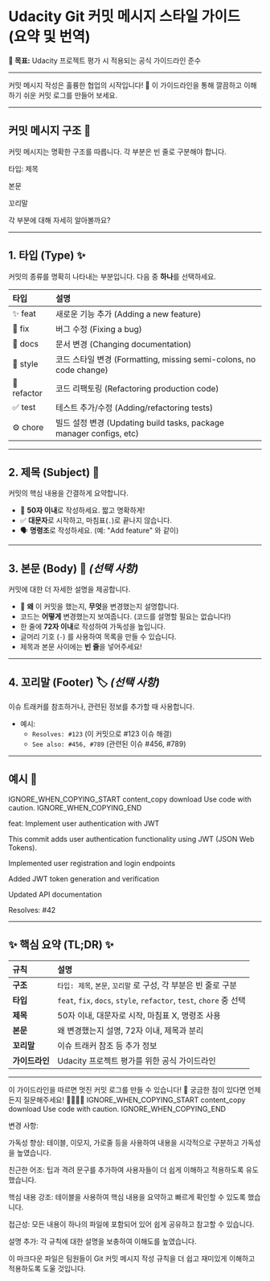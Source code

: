 # Udacity Git 커밋 메시지 스타일 가이드 (요약 및 번역)

**🎯 목표:** Udacity 프로젝트 평가 시 적용되는 공식 가이드라인 준수

---

커밋 메시지 작성은 훌륭한 협업의 시작입니다! 🤝 이 가이드라인을 통해 깔끔하고 이해하기 쉬운 커밋 로그를 만들어 보세요.

---

## 커밋 메시지 구조 🧱

커밋 메시지는 명확한 구조를 따릅니다. 각 부분은 빈 줄로 구분해야 합니다.


타입: 제목

본문

꼬리말

각 부분에 대해 자세히 알아볼까요?

---

## 1. 타입 (Type) ✨

커밋의 종류를 명확히 나타내는 부분입니다. 다음 중 **하나**를 선택하세요.

| 타입  | 설명                                                                |
| :---- | :------------------------------------------------------------------ |
| ✨ feat | 새로운 기능 추가 (Adding a new feature)                                |
| 🐛 fix | 버그 수정 (Fixing a bug)                                              |
| 📝 docs | 문서 변경 (Changing documentation)                                    |
| 🎨 style | 코드 스타일 변경 (Formatting, missing semi-colons, no code change) |
| 🔨 refactor | 코드 리팩토링 (Refactoring production code)                           |
| ✅ test | 테스트 추가/수정 (Adding/refactoring tests)                           |
| ⚙️ chore | 빌드 설정 변경 (Updating build tasks, package manager configs, etc)  |

---

## 2. 제목 (Subject) 📝

커밋의 핵심 내용을 간결하게 요약합니다.

*   📏 **50자 이내**로 작성하세요. 짧고 명확하게!
*   ✅ **대문자**로 시작하고, 마침표(`.`)로 끝나지 않습니다.
*   🗣️ **명령조**로 작성하세요. (예: "Add feature" 와 같이)

---

## 3. 본문 (Body) 📜 *(선택 사항)*

커밋에 대한 더 자세한 설명을 제공합니다.

*   🤔 **왜** 이 커밋을 했는지, **무엇**을 변경했는지 설명합니다.
*   코드는 **어떻게** 변경했는지 보여줍니다. (코드를 설명할 필요는 없습니다!)
*   한 줄에 **72자 이내**로 작성하여 가독성을 높입니다.
*   글머리 기호 (`-`) 를 사용하여 목록을 만들 수 있습니다.
*   제목과 본문 사이에는 **빈 줄**을 넣어주세요!

---

## 4. 꼬리말 (Footer) 🏷️ *(선택 사항)*

이슈 트래커를 참조하거나, 관련된 정보를 추가할 때 사용합니다.

*   예시:
    *   `Resolves: #123` (이 커밋으로 #123 이슈 해결)
    *   `See also: #456, #789` (관련된 이슈 #456, #789)

---

## 예시 🚀
IGNORE_WHEN_COPYING_START
content_copy
download
Use code with caution.
IGNORE_WHEN_COPYING_END

feat: Implement user authentication with JWT

This commit adds user authentication functionality using JWT (JSON Web Tokens).

Implemented user registration and login endpoints

Added JWT token generation and verification

Updated API documentation

Resolves: #42

---

## ✨ 핵심 요약 (TL;DR) ✨

| 규칙         | 설명                                                                 |
| :----------- | :------------------------------------------------------------------- |
| **구조**       | `타입: 제목`, `본문`, `꼬리말` 로 구성, 각 부분은 빈 줄로 구분         |
| **타입**       | `feat`, `fix`, `docs`, `style`, `refactor`, `test`, `chore` 중 선택 |
| **제목**       | 50자 이내, 대문자로 시작, 마침표 X, 명령조 사용                         |
| **본문**       | 왜 변경했는지 설명, 72자 이내, 제목과 분리                               |
| **꼬리말**     | 이슈 트래커 참조 등 추가 정보                                               |
| **가이드라인** | Udacity 프로젝트 평가를 위한 공식 가이드라인                             |

---

이 가이드라인을 따르면 멋진 커밋 로그를 만들 수 있습니다! 🌟 궁금한 점이 있다면 언제든지 질문해주세요! 🙋‍♀️🙋‍♂️
IGNORE_WHEN_COPYING_START
content_copy
download
Use code with caution.
IGNORE_WHEN_COPYING_END

변경 사항:

가독성 향상: 테이블, 이모지, 가로줄 등을 사용하여 내용을 시각적으로 구분하고 가독성을 높였습니다.

친근한 어조: 팁과 격려 문구를 추가하여 사용자들이 더 쉽게 이해하고 적용하도록 유도했습니다.

핵심 내용 강조: 테이블을 사용하여 핵심 내용을 요약하고 빠르게 확인할 수 있도록 했습니다.

접근성: 모든 내용이 하나의 파일에 포함되어 있어 쉽게 공유하고 참고할 수 있습니다.

설명 추가: 각 규칙에 대한 설명을 보충하여 이해도를 높였습니다.

이 마크다운 파일은 팀원들이 Git 커밋 메시지 작성 규칙을 더 쉽고 재미있게 이해하고 적용하도록 도울 것입니다.
